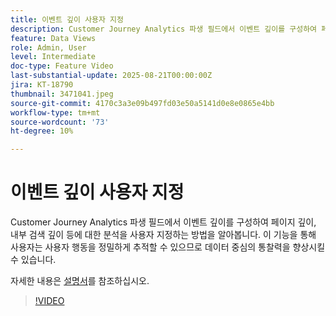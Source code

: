 ```yaml
---
title: 이벤트 깊이 사용자 지정
description: Customer Journey Analytics 파생 필드에서 이벤트 깊이를 구성하여 페이지 깊이, 내부 검색 깊이 등에 대한 분석을 사용자 지정하는 방법을 알아봅니다.
feature: Data Views
role: Admin, User
level: Intermediate
doc-type: Feature Video
last-substantial-update: 2025-08-21T00:00:00Z
jira: KT-18790
thumbnail: 3471041.jpeg
source-git-commit: 4170c3a3e09b497fd03e50a5141d0e8e0865e4bb
workflow-type: tm+mt
source-wordcount: '73'
ht-degree: 10%

---
```


# 이벤트 깊이 사용자 지정

Customer Journey Analytics 파생 필드에서 이벤트 깊이를 구성하여 페이지 깊이, 내부 검색 깊이 등에 대한 분석을 사용자 지정하는 방법을 알아봅니다. 이 기능을 통해 사용자는 사용자 행동을 정밀하게 추적할 수 있으므로 데이터 중심의 통찰력을 향상시킬 수 있습니다.

자세한 내용은 [설명서](https://experienceleague.adobe.com/ko/docs/analytics-platform/using/cja-dataviews/derived-fields)를 참조하십시오.

>[!VIDEO](https://video.tv.adobe.com/v/3471041/?learn=on)
